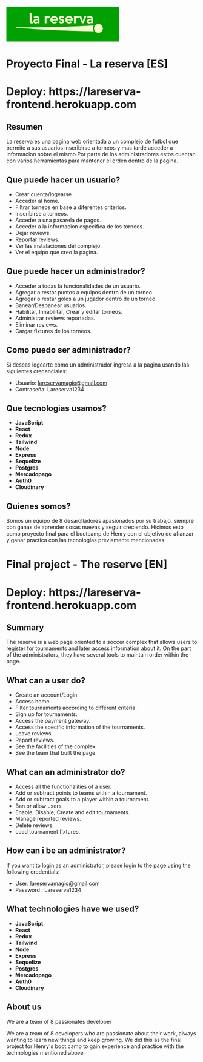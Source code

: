 ![ReservaLogo](client/src/images/LaReservaLogo.png)
# Proyecto Final - La reserva [ES]
<h1>Deploy: 
<a>https://lareserva-frontend.herokuapp.com</a>
</h1>

## Resumen

La reserva es una pagina web orientada a un complejo de futbol que permite a sus usuarios inscribirse a torneos y mas tarde acceder a informacion sobre el mismo.Por parte de los administradores estos cuentan con varios herramientas para mantener el orden dentro de la pagina.

## Que puede hacer un usuario?

- Crear cuenta/logearse
- Acceder al home.
- Filtrar torneos en base a diferentes criterios.
- Inscribirse a torneos.
- Acceder a una pasarela de pagos.
- Acceder a la informacion especifica de los torneos.
- Dejar reviews.
- Reportar reviews.
- Ver las instalaciones del complejo.
- Ver el equipo que creo la pagina.

## Que puede hacer un administrador?

- Acceder a todas la funcionalidades de un usuario.
- Agregar o restar puntos a equipos dentro de un torneo.
- Agregar o restar goles a un jugador dentro de un torneo.
- Banear/Desbanear usuarios.
- Habilitar, Inhabilitar, Crear y editar torneos.
- Administrar reviews reportadas.
- Eliminar reviews.
- Cargar fixtures de los torneos.

## Como puedo ser administrador?

Si deseas logearte como un administrador ingresa a la pagina usando las siguientes credenciales:

- Usuario: lareservamagio@gmail.com
- Contraseña: Lareserva1234

## Que tecnologias usamos?

- __JavaScript__
- __React__
- __Redux__
- __Tailwind__
- __Node__
- __Express__
- __Sequelize__
- __Postgres__
- __Mercadopago__
- __Auth0__
- __Cloudinary__

## Quienes somos?

Somos un equipo de 8 desarolladores apasionados por su trabajo, siempre con ganas de aprender cosas nuevas y seguir creciendo.
Hicimos esto como proyecto final para el bootcamp de Henry con el objetivo de afianzar y ganar practica con las tecnologias previamente mencionadas.

# Final project - The reserve [EN]
<h1>Deploy: 
<a>https://lareserva-frontend.herokuapp.com</a>
</h1>

## Summary

The reserve is a web page oriented to a soccer complex that allows users to register for tournaments and later access information about it.
On the part of the administrators, they have several tools to maintain order within the page.


## What can a user do?

- Create an account/Login.
- Access home.
- Filter tournaments according to different criteria.
- Sign up for tournaments.
- Access the payment gateway.
- Access the specific information of the tournaments.
- Leave reviews.
- Report reviews.
- See the facilities of the complex.
- See the team that built the page.

## What can an administrator do?

- Access all the functionalities of a user.
- Add or subtract points to teams within a tournament.
- Add or subtract goals to a player within a tournament.
- Ban or allow users.
- Enable, Disable, Create and edit tournaments.
- Manage reported reviews.
- Delete reviews.
- Load tournament fixtures.

## How can i be an administrator?

If you want to login as an administrator, please login to the page using the following credentials:

- User: lareservamagio@gmail.com
- Password : Lareserva1234

## What technologies have we used?

- __JavaScript__
- __React__
- __Redux__
- __Tailwind__
- __Node__
- __Express__
- __Sequelize__
- __Postgres__
- __Mercadopago__
- __Auth0__
- __Cloudinary__

## About us
We are a team of 8 passionates developer 

We are a team of 8 developers who are passionate about their work, always wanting to learn new things and keep growing.
We did this as the final project for Henry's boot camp to gain experience and practice with the technologies mentioned above.